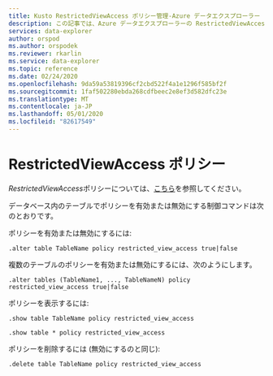 ```yaml
---
title: Kusto RestrictedViewAccess ポリシー管理-Azure データエクスプローラー
description: この記事では、Azure データエクスプローラーの RestrictedViewAccess ポリシーについて説明します。
services: data-explorer
author: orspod
ms.author: orspodek
ms.reviewer: rkarlin
ms.service: data-explorer
ms.topic: reference
ms.date: 02/24/2020
ms.openlocfilehash: 9da59a53819396cf2cbd522f4a1e1296f585bf2f
ms.sourcegitcommit: 1faf502280ebda268cdfbeec2e8ef3d582dfc23e
ms.translationtype: MT
ms.contentlocale: ja-JP
ms.lasthandoff: 05/01/2020
ms.locfileid: "82617549"
---
```

# <a name="restrictedviewaccess-policy"></a>RestrictedViewAccess ポリシー

*RestrictedViewAccess*ポリシーについては、[こちら](../management/restrictedviewaccesspolicy.md)を参照してください。

データベース内のテーブルでポリシーを有効または無効にする制御コマンドは次のとおりです。

ポリシーを有効または無効にするには:
```kusto
.alter table TableName policy restricted_view_access true|false
```

複数のテーブルのポリシーを有効または無効にするには、次のようにします。
```kusto
.alter tables (TableName1, ..., TableNameN) policy restricted_view_access true|false
```

ポリシーを表示するには:
```kusto
.show table TableName policy restricted_view_access  

.show table * policy restricted_view_access  
```

ポリシーを削除するには (無効にするのと同じ):
```kusto
.delete table TableName policy restricted_view_access  
```